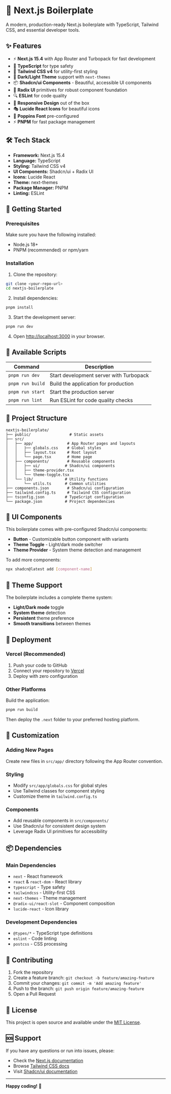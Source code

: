 # 🚀 Next.js Boilerplate

A modern, production-ready Next.js boilerplate with TypeScript, Tailwind CSS, and essential developer tools.

## ✨ Features

- ⚡ **Next.js 15.4** with App Router and Turbopack for fast development
- 🔧 **TypeScript** for type safety
- 🎨 **Tailwind CSS v4** for utility-first styling
- 🌙 **Dark/Light Theme** support with `next-themes`
- 📦 **Shadcn/ui Components** - Beautiful, accessible UI components
- 🎯 **Radix UI** primitives for robust component foundation
- 🔍 **ESLint** for code quality
- 📱 **Responsive Design** out of the box
- 🎭 **Lucide React Icons** for beautiful icons
- 🎨 **Poppins Font** pre-configured
- ⚡ **PNPM** for fast package management

## 🛠️ Tech Stack

- **Framework:** Next.js 15.4
- **Language:** TypeScript
- **Styling:** Tailwind CSS v4
- **UI Components:** Shadcn/ui + Radix UI
- **Icons:** Lucide React
- **Theme:** next-themes
- **Package Manager:** PNPM
- **Linting:** ESLint

## 🚀 Getting Started

### Prerequisites

Make sure you have the following installed:
- Node.js 18+ 
- PNPM (recommended) or npm/yarn

### Installation

1. Clone the repository:
```bash
git clone <your-repo-url>
cd nextjs-boilerplate
```

2. Install dependencies:
```bash
pnpm install
```

3. Start the development server:
```bash
pnpm run dev
```

4. Open [http://localhost:3000](http://localhost:3000) in your browser.

## 📜 Available Scripts

| Command | Description |
|---------|-------------|
| `pnpm run dev` | Start development server with Turbopack |
| `pnpm run build` | Build the application for production |
| `pnpm run start` | Start the production server |
| `pnpm run lint` | Run ESLint for code quality checks |

## 📁 Project Structure

```
nextjs-boilerplate/
├── public/                 # Static assets
├── src/
│   ├── app/               # App Router pages and layouts
│   │   ├── globals.css    # Global styles
│   │   ├── layout.tsx     # Root layout
│   │   └── page.tsx       # Home page
│   ├── components/        # Reusable components
│   │   ├── ui/           # Shadcn/ui components
│   │   ├── theme-provider.tsx
│   │   └── theme-toggle.tsx
│   └── lib/              # Utility functions
│       └── utils.ts      # Common utilities
├── components.json        # Shadcn/ui configuration
├── tailwind.config.ts     # Tailwind CSS configuration
├── tsconfig.json         # TypeScript configuration
└── package.json          # Project dependencies
```

## 🎨 UI Components

This boilerplate comes with pre-configured Shadcn/ui components:

- **Button** - Customizable button component with variants
- **Theme Toggle** - Light/dark mode switcher
- **Theme Provider** - System theme detection and management

To add more components:
```bash
npx shadcn@latest add [component-name]
```

## 🌙 Theme Support

The boilerplate includes a complete theme system:

- **Light/Dark mode** toggle
- **System theme** detection
- **Persistent** theme preference
- **Smooth transitions** between themes

## 🚀 Deployment

### Vercel (Recommended)

1. Push your code to GitHub
2. Connect your repository to [Vercel](https://vercel.com)
3. Deploy with zero configuration

### Other Platforms

Build the application:
```bash
pnpm run build
```

Then deploy the `.next` folder to your preferred hosting platform.

## 🔧 Customization

### Adding New Pages
Create new files in `src/app/` directory following the App Router convention.

### Styling
- Modify `src/app/globals.css` for global styles
- Use Tailwind classes for component styling
- Customize theme in `tailwind.config.ts`

### Components
- Add reusable components in `src/components/`
- Use Shadcn/ui for consistent design system
- Leverage Radix UI primitives for accessibility

## 📦 Dependencies

### Main Dependencies
- `next` - React framework
- `react` & `react-dom` - React library
- `typescript` - Type safety
- `tailwindcss` - Utility-first CSS
- `next-themes` - Theme management
- `@radix-ui/react-slot` - Component composition
- `lucide-react` - Icon library

### Development Dependencies
- `@types/*` - TypeScript type definitions
- `eslint` - Code linting
- `postcss` - CSS processing

## 🤝 Contributing

1. Fork the repository
2. Create a feature branch: `git checkout -b feature/amazing-feature`
3. Commit your changes: `git commit -m 'Add amazing feature'`
4. Push to the branch: `git push origin feature/amazing-feature`
5. Open a Pull Request

## 📄 License

This project is open source and available under the [MIT License](LICENSE).

## 🆘 Support

If you have any questions or run into issues, please:
- Check the [Next.js documentation](https://nextjs.org/docs)
- Browse [Tailwind CSS docs](https://tailwindcss.com/docs)
- Visit [Shadcn/ui documentation](https://ui.shadcn.com)

---

**Happy coding!** 🎉
